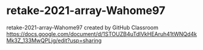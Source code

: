 # retake-2021-array-Wahome97
retake-2021-array-Wahome97 created by GitHub Classroom
https://docs.google.com/document/d/1STOUZB4uTdlVkHEAruh41tWNQd4kMk3Z_133MwQPLjg/edit?usp=sharing
